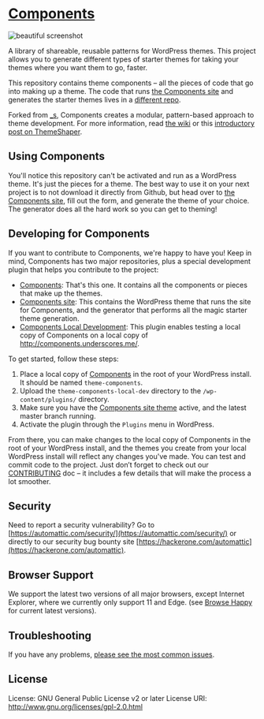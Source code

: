 # [Components](http://components.underscores.me)

![beautiful screenshot](http://components.underscores.me/content/themes/components.underscores.me/screenshot.png)

A library of shareable, reusable patterns for WordPress themes. This project
allows you to generate different types of starter themes for taking your themes where you want them to go, faster.

This repository contains theme components – all the pieces of code that go into making
up a theme. The code that runs [the Components site](http://components.underscores.me)
and generates the starter themes lives in a [different repo](https://github.com/Automattic/components.underscores.me).

Forked from [_s](https://github.com/Automattic/_s), Components creates a modular, pattern-based approach to theme
development. For more information, read [the wiki](https://github.com/Automattic/theme-components/wiki) or this [introductory post on ThemeShaper](https://themeshaper.com/2016/02/09/introducing-components/).

## Using Components

You'll notice this repository can't be activated and run as a WordPress theme. It's just the pieces for a theme. The best way to use it on your next project is to not download it directly from Github, but head over to [the Components site](http://components.underscores.me), fill out the form, and generate the theme of your choice. The generator does all the hard work so you can get to theming!

## Developing for Components

If you want to contribute to Components, we're happy to have you! Keep in mind, Components has two major repositories, plus a special development plugin that helps you contribute to the project:

* [Components](https://github.com/Automattic/theme-components): That's this one. It contains all the components or pieces that make up the themes.
* [Components site](https://github.com/Automattic/components.underscores.me): This contains the WordPress theme that runs the site for Components, and the generator that performs all the magic starter theme generation.
* [Components Local Development](https://github.com/Automattic/theme-components-local-development): This plugin enables testing a local copy of Components on a local copy of http://components.underscores.me/.

To get started, follow these steps:

1. Place a local copy of [Components](https://github.com/Automattic/theme-components) in the root of your WordPress install. It should be named `theme-components`.
2. Upload the `theme-components-local-dev` directory to the `/wp-content/plugins/` directory.
3. Make sure you have the [Components site theme](https://github.com/Automattic/components.underscores.me) active, and the latest master branch running.
4. Activate the plugin through the `Plugins` menu in WordPress.

From there, you can make changes to the local copy of Components in the root of your WordPress install, and the themes you create from your local WordPress install will reflect any changes you've made. You can test and commit code to the project. Just don’t forget to check out our [CONTRIBUTING](./.github/CONTRIBUTING.md) doc – it includes a few details that will make the process a lot smoother.

## Security

Need to report a security vulnerability? Go to [https://automattic.com/security/](https://automattic.com/security/) or directly to our security bug bounty site [https://hackerone.com/automattic](https://hackerone.com/automattic).

## Browser Support

We support the latest two versions of all major browsers, except Internet Explorer, where we currently only support 11 and Edge.  (see [Browse Happy](http://browsehappy.com) for current latest versions).

## Troubleshooting

If you have any problems, [please see the most common issues](https://github.com/Automattic/theme-components/wiki/Troubleshooting).

## License

License: GNU General Public License v2 or later
License URI: http://www.gnu.org/licenses/gpl-2.0.html
